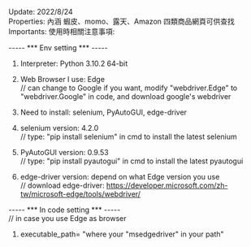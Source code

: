 Update: 2022/8/24  
Properties: 內涵 蝦皮、momo、露天、Amazon 四類商品網頁可供查找  
Importants: 使用時相關注意事項:

----- *** Env setting *** -----  

1. Interpreter: Python 3.10.2 64-bit

2. Web Browser I use: Edge  
// can change to Google if you want, modify "webdriver.Edge" to "webdriver.Google" in code, and download google's webdriver

3. Need to install: selenium, PyAutoGUI, edge-driver 

4. selenium version: 4.2.0  
// type: "pip install selenium" in cmd to install the latest selenium  

5. PyAutoGUI version: 0.9.53  
// type: "pip install pyautogui" in cmd to install the latest pyautogui  

6. edge-driver version: depend on what Edge version you use  
// download edge-driver: https://developer.microsoft.com/zh-tw/microsoft-edge/tools/webdriver/

----- *** In code setting *** -----  
// in case you use Edge as browser

1. executable_path= "where your "msedgedriver" in your path"
